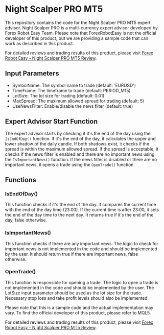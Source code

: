 # Night Scalper PRO MT5

This repository contains the code for the Night Scalper PRO MT5 expert advisor. Night Scalper PRO is a multi-currency expert advisor developed by Forex Robot Easy Team. Please note that ForexRobotEasy is not the official developer of this product, but we are providing a sample code that can work as described in this product.

For detailed reviews and trading results of this product, please visit [Forex Robot Easy - Night Scalper PRO MT5 Review](https://forexroboteasy.com/forex-robot-review/night-scalper-pro-mt5-review-multi-currency-expert-advisor/).

## Input Parameters

- SymbolName: The symbol name to trade (default: 'EURUSD')
- TimeFrame: The timeframe to trade (default: PERIOD_M15)
- LotSize: The lot size for trading (default: 0.01)
- MaxSpread: The maximum allowed spread for trading (default: 5)
- UseNewsFilter: Enable/disable the news filter (default: true)

## Expert Advisor Start Function

The expert advisor starts by checking if it's the end of the day using the `IsEndOfDay()` function. If it's the end of the day, it calculates the upper and lower shadow of the daily candle. If both shadows exist, it checks if the spread is within the maximum allowed spread. If the spread is acceptable, it checks if the news filter is enabled and there are no important news using the `IsImportantNews()` function. If the news filter is disabled or there are no important news, it opens a trade using the `OpenTrade()` function.

## Functions

### IsEndOfDay()

This function checks if it's the end of the day. It compares the current time with the end of the day time (23:00). If the current time is after 23:00, it sets the end of the day time to the next day. It returns true if it's the end of the day, false otherwise.

### IsImportantNews()

This function checks if there are any important news. The logic to check for important news is not implemented in the code and should be implemented by the user. It should return true if there are important news, false otherwise.

### OpenTrade()

This function is responsible for opening a trade. The logic to open a trade is not implemented in the code and should be implemented by the user. The LotSize input parameter should be used as the lot size for the trade. Necessary stop loss and take profit levels should also be implemented.

Please note that this is a sample code and the actual implementation may vary. To find the official developer of this product, please refer to MQL5.

For detailed reviews and trading results of this product, please visit [Forex Robot Easy - Night Scalper PRO MT5 Review](https://forexroboteasy.com/forex-robot-review/night-scalper-pro-mt5-review-multi-currency-expert-advisor/).
